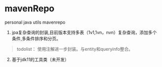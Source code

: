 # mavenRepo
personal java utils mavenrepo
1. jpa复杂查询的封装,目前版本支持多表（1v1,1vn，nvn）复杂查询，添加多个条件,多条件排序和分页。
>todolist： 使用注解进一步封装。与entity和queryinfo整合。
2. 基于jdk11的工具类（未开发）
